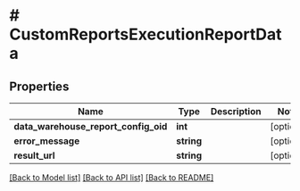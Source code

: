 # # CustomReportsExecutionReportData

## Properties

Name | Type | Description | Notes
------------ | ------------- | ------------- | -------------
**data_warehouse_report_config_oid** | **int** |  | [optional]
**error_message** | **string** |  | [optional]
**result_url** | **string** |  | [optional]

[[Back to Model list]](../../README.md#models) [[Back to API list]](../../README.md#endpoints) [[Back to README]](../../README.md)

